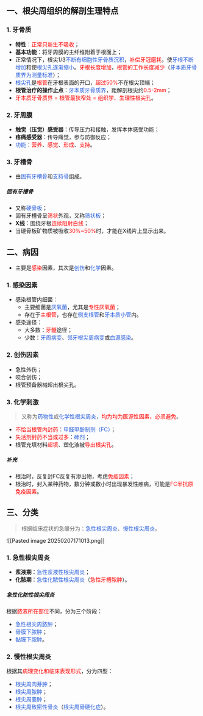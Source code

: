 ## 一、根尖周组织的解剖生理特点
### 1. 牙骨质
* **特性**：<font color="#ff0000">正常只新生不吸收</font>；
* **基本功能**：将牙周膜的主纤维附着于根面上；
* 正常情况下，根尖1/3<font color="#245bdb">不断有细胞性牙骨质沉积</font>，<font color="#ff0000">补偿牙冠磨耗</font>，使<font color="#245bdb">牙根不断增加</font>和使<font color="#245bdb">根尖孔逐渐缩小</font>。<font color="#ff0000">牙根长度增加</font>，<font color="#ff0000">根管的工作长度减少</font>（<font color="#245bdb">牙本质牙骨质界为测量标准</font>）；
* <font color="#245bdb">根尖孔</font>是<font color="#ff0000">根管</font>在牙根表面的开口，<font color="#ff0000">超过50%</font>不在根尖顶端；
* **根管治疗的操作止点**：<font color="#245bdb">牙本质牙骨质界</font>，距解剖根尖约<font color="#ff0000">0.5-2mm</font>；
* <font color="#ff0000">牙本质牙骨质界 = 根管最狭窄处 = 组织学、生理性根尖孔</font>。
### 2. 牙周膜
* **触觉（压觉）感受器**：传导压力和接触，发挥本体感受功能；
* **疼痛感受器**：传导痛觉，参与防御反应；
* <font color="#245bdb">功能</font>：<font color="#ff0000">营养</font>、<font color="#ff0000">感觉</font>、<font color="#ff0000">形成</font>、<font color="#ff0000">支持</font>。
### 3. 牙槽骨
* 由<font color="#245bdb">固有牙槽骨</font>和<font color="#245bdb">支持骨</font>组成。
##### 固有牙槽骨
* 又称<font color="#245bdb">硬骨板</font>；
* 固有牙槽骨呈<font color="#ff0000">筛状</font>外观，又称<font color="#245bdb">筛状板</font>；
* **X线**：围绕牙根<font color="#ff0000">连续阻射白线</font>；
* 当硬骨板矿物质被吸收<font color="#ff0000">30%~50%</font>时，才能在X线片上显示出来。

## 二、病因
* 主要是<font color="#ff0000">感染</font>因素，其次是<font color="#245bdb">创伤</font>和<font color="#245bdb">化学</font>因素。
### 1. 感染因素
* 感染根管内细菌：
	* 主要细菌是<font color="#245bdb">厌氧菌</font>，尤其是<font color="#ff0000">专性厌氧菌</font>；
	* 存在于<font color="#ff0000">主根管</font>，也存在<font color="#245bdb">侧支根管</font>和<font color="#245bdb">牙本质小管</font>内。
* 感染途径：
	* 大多数：<font color="#ff0000">牙髓</font>途径；
	* 少数：<font color="#245bdb">牙周病变</font>、<font color="#245bdb">邻牙根尖周病变</font>或<font color="#245bdb">血源感染</font>。
### 2. 创伤因素
* 急性外伤；
* 咬合创伤；
* 根管预备器械超出根尖孔。
### 3. 化学刺激
> 又称为<font color="#245bdb">药物性</font>或<font color="#245bdb">化学性根尖周炎</font>，<font color="#ff0000">均为均为医源性因素，必须避免</font>。

* <font color="#ff0000">不恰当根管内封药</font>：<font color="#245bdb">甲醛甲酚制剂（FC）</font>；
* <font color="#ff0000">失活剂封药不当或过多</font>：<font color="#245bdb">砷剂</font>；
* 根管充填材料<font color="#ff0000">超填</font>、塑化液被<font color="#ff0000">导出根尖孔</font>。
##### 补充
* 根治时，反复封FC反复有渗出物，考虑<font color="#ff0000">免疫因素</font>；
* 根治时，封入某种药物，数分钟或数小时出现暴发性疼病，可能是<font color="#ff0000">FC半抗原免疫因素</font>。

## 三、分类
> 根据临床症状的急缓分为：<font color="#245bdb">急性根尖周炎</font>、<font color="#245bdb">慢性根尖周炎</font>。

![[Pasted image 20250207171013.png]]
### 1. 急性根尖周炎
* **浆液期**：<font color="#245bdb">急性浆液性根尖周炎</font>；
* **化脓期**：<font color="#245bdb">急性化脓性根尖周炎</font>（<font color="#ff0000">急性牙槽脓肿</font>）。
##### 急性化脓性根尖周炎
根据<font color="#ff0000">脓液所在部位</font>不同，分为三个阶段：
* <font color="#245bdb">急性根尖周脓肿</font>；
* <font color="#245bdb">骨膜下脓肿</font>；
* <font color="#245bdb">黏膜下脓肿</font>。
### 2. 慢性根尖周炎
根据其<font color="#ff0000">病理变化和临床表现形式</font>，分为四型：
* <font color="#245bdb">根尖周肉芽肿</font>；
* <font color="#245bdb">根尖周脓肿</font>；
* <font color="#245bdb">根尖周嚢肿</font>；
* <font color="#245bdb">根尖周致密性骨炎</font>（<font color="#245bdb">根尖周骨硬化症</font>）。
